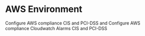 # AWS Environment

Configure AWS compliance CIS and PCI-DSS
and
Configure AWS compliance Cloudwatch Alarms CIS and PCI-DSS
